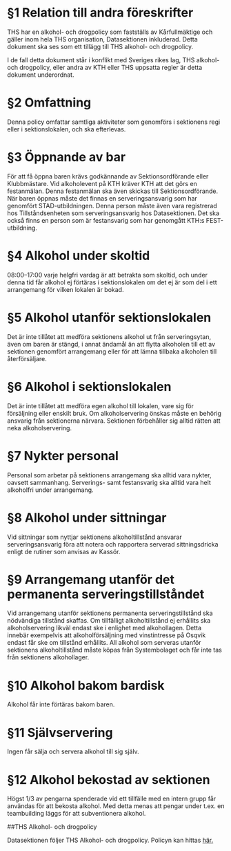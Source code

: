§1 Relation till andra föreskrifter
================================

THS har en alkohol- och drogpolicy som fastställs av Kårfullmäktige och gäller inom hela THS organisation, Datasektionen inkluderad. Detta dokument ska ses som ett tillägg till THS alkohol- och drogpolicy.

I de fall detta dokument står i konflikt med Sveriges rikes lag, THS alkohol- och drogpolicy, eller andra av KTH eller THS uppsatta regler är detta dokument underordnat.

§2 Omfattning
==========

Denna policy omfattar samtliga aktiviteter som genomförs i sektionens regi eller i sektionslokalen, och ska efterlevas.

§3 Öppnande av bar
===============

För att få öppna baren krävs godkännande av Sektionsordförande eller Klubbmästare. Vid alkoholevent på KTH kräver KTH att det görs en festanmälan. Denna festanmälan ska även skickas till Sektionsordförande. När baren öppnas måste det finnas en serveringsansvarig som har genomfört STAD-utbildningen. Denna person måste även vara registrerad hos Tillståndsenheten som serveringsansvarig hos Datasektionen. Det ska också finns en person som är festansvarig som har genomgått KTH:s FEST-utbildning.


§4 Alkohol under skoltid
=====================

08:00–17:00 varje helgfri vardag är att betrakta som skoltid, och under denna tid får alkohol ej förtäras i sektionslokalen om det ej är som del i ett arrangemang för vilken lokalen är bokad.

§5 Alkohol utanför sektionslokalen
===============================

Det är inte tillåtet att medföra sektionens alkohol ut från serveringsytan, även om baren är stängd, i annat ändamål än att flytta alkoholen till ett av sektionen genomfört arrangemang eller för att lämna tillbaka alkoholen till återförsäljare.

§6 Alkohol i sektionslokalen
==========================

Det är inte tillåtet att medföra egen alkohol till lokalen, vare sig för försäljning eller enskilt bruk. Om alkoholservering önskas måste en behörig ansvarig från sektionerna närvara. Sektionen förbehåller sig alltid rätten att neka alkoholservering.

§7 Nykter personal
===============

Personal som arbetar på sektionens arrangemang ska alltid vara nykter, oavsett sammanhang. Serverings- samt festansvarig ska alltid vara helt alkoholfri under arrangemang.

§8 Alkohol under sittningar
========================================================

Vid sittningar som nyttjar sektionens alkoholtillstånd ansvarar serveringsansvarig föra att notera och rapportera serverad sittningsdricka enligt de rutiner som anvisas av Kassör.

§9 Arrangemang utanför det permanenta serveringstillståndet
========================================================

Vid arrangemang utanför sektionens permanenta serveringstillstånd ska nödvändiga tillstånd skaffas. Om tillfälligt alkoholtillstånd ej erhållits ska alkoholservering likväl endast ske i enlighet med alkohollagen. Detta innebär exempelvis att alkoholförsäljning med vinstintresse på Osqvik endast får ske om tillstånd erhållits. All alkohol som serveras utanför sektionens alkoholtillstånd måste köpas från Systembolaget och får inte tas från sektionens alkohollager.

§10 Alkohol bakom bardisk
=====================

Alkohol får inte förtäras bakom baren.

§11 Självservering
==============

Ingen får sälja och servera alkohol till sig själv.

§12 Alkohol bekostad av sektionen
=============================

Högst 1/3 av pengarna spenderade vid ett tillfälle med en intern grupp får användas för att bekosta alkohol. Med detta menas att pengar under t.ex. en teambuilding läggs för att subventionera alkohol.

##THS Alkohol- och drogpolicy

Datasektionen följer THS Alkohol- och drogpolicy. Policyn kan hittas [här.](https://ths.kth.se/general/ths-central/policy-documents-and-meeting-protocols)
